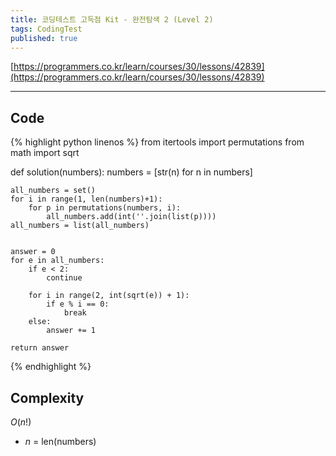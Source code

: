 ```yaml
---
title: 코딩테스트 고득점 Kit - 완전탐색 2 (Level 2)
tags: CodingTest
published: true
---
```



[https://programmers.co.kr/learn/courses/30/lessons/42839](https://programmers.co.kr/learn/courses/30/lessons/42839)

<!--more-->

---

## Code
{% highlight python linenos %}
from itertools import permutations
from math import sqrt

def solution(numbers):
    numbers = [str(n) for n in numbers]

    all_numbers = set()
    for i in range(1, len(numbers)+1):
        for p in permutations(numbers, i):
            all_numbers.add(int(''.join(list(p))))
    all_numbers = list(all_numbers)


    answer = 0
    for e in all_numbers:
        if e < 2:
            continue

        for i in range(2, int(sqrt(e)) + 1):
            if e % i == 0:
                break
        else:
            answer += 1

    return answer
{% endhighlight %}


## Complexity
$O(n!)$

- $n$ = len(numbers)
